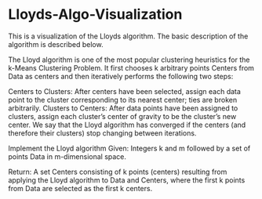 # Lloyds-Algo-Visualization
This is a visualization of the Lloyds algorithm. The basic description of the algorithm is described below.



The Lloyd algorithm is one of the most popular clustering heuristics for the k-Means Clustering Problem. It first chooses k arbitrary points Centers from Data as centers and then iteratively performs the following two steps:

Centers to Clusters: After centers have been selected, assign each data point to the cluster corresponding to its nearest center; ties are broken arbitrarily.
Clusters to Centers: After data points have been assigned to clusters, assign each cluster’s center of gravity to be the cluster’s new center.
We say that the Lloyd algorithm has converged if the centers (and therefore their clusters) stop changing between iterations.

Implement the Lloyd algorithm
Given: Integers k and m followed by a set of points Data in m-dimensional space.

Return: A set Centers consisting of k points (centers) resulting from applying the Lloyd algorithm to Data and Centers, where the first k points from Data are selected as the first k centers.
